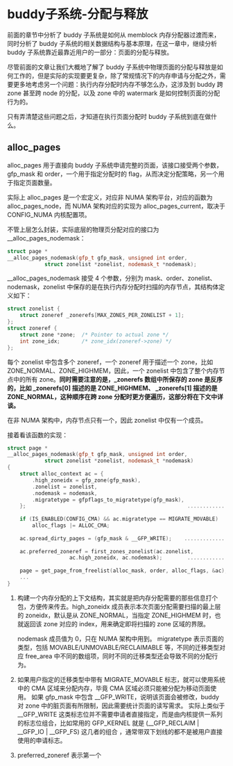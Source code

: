 # buddy子系统-分配与释放

前面的章节中分析了 buddy 子系统是如何从 memblock 内存分配器过渡而来，同时分析了 buddy 子系统的相关数据结构与基本原理，在这一章中，继续分析 buddy 子系统靠近最靠近用户的一部分：页面的分配与释放。 

尽管前面的文章让我们大概地了解了 buddy 子系统中物理页面的分配与释放是如何工作的，但是实际的实现要更复杂，除了常规情况下的内存申请与分配之外，需要更多地考虑另一个问题：执行内存分配时内存不够怎么办，这涉及到 buddy 跨 zone 甚至跨 node 的分配，以及 zone 中的 watermark 是如何控制页面的分配行为的。

只有弄清楚这些问题之后，才知道在执行页面分配时 buddy 子系统到底在做什么。



## alloc_pages

alloc_pages 用于直接向 buddy 子系统申请完整的页面，该接口接受两个参数，gfp_mask 和 order，一个用于指定分配时的 flag，从而决定分配策略，另一个用于指定页面数量。 

实际上 alloc_pages 是一个宏定义，对应非 NUMA 架构平台，对应的函数为 alloc_pages_node，而 NUMA 架构对应的实现为 alloc_pages_current，取决于 CONFIG_NUMA 内核配置项。

不管上层怎么封装，实际底层的物理页分配对应的接口为 __alloc_pages_nodemask：

```c++
struct page *
__alloc_pages_nodemask(gfp_t gfp_mask, unsigned int order,
			struct zonelist *zonelist, nodemask_t *nodemask);
```

\_\_alloc_pages_nodemask 接受 4 个参数，分别为 mask、order、zonelist、nodemask，zonelist 中保存的是在执行内存分配时扫描的内存节点，其结构体定义如下：

```c++
struct zonelist {
	struct zoneref _zonerefs[MAX_ZONES_PER_ZONELIST + 1];
};
struct zoneref {
	struct zone *zone;	/* Pointer to actual zone */
	int zone_idx;		/* zone_idx(zoneref->zone) */
};
```

每个 zonelist 中包含多个 zoneref，一个 zoneref 用于描述一个 zone，比如 ZONE_NORMAL、ZONE_HIGHMEM，因此，一个 zonelist 中包含了整个内存节点中的所有 zone。**同时需要注意的是，_zonerefs 数组中所保存的 zone 是反序的，比如 _zonerefs[0] 描述的是 ZONE_HIGHMEM、 _zonerefs[1] 描述的是 ZONE_NORMAL，这种顺序在跨 zone 分配时更方便遍历，这部分将在下文中详谈。**

在非 NUMA 架构中，内存节点只有一个，因此 zonelist 中仅有一个成员。



接着看该函数的实现：

```c++
struct page *
__alloc_pages_nodemask(gfp_t gfp_mask, unsigned int order,
			struct zonelist *zonelist, nodemask_t *nodemask)
{
    struct alloc_context ac = {
		.high_zoneidx = gfp_zone(gfp_mask),
		.zonelist = zonelist,
		.nodemask = nodemask,
		.migratetype = gfpflags_to_migratetype(gfp_mask),
	};                                                    .....................1
    
    if (IS_ENABLED(CONFIG_CMA) && ac.migratetype == MIGRATE_MOVABLE)
		alloc_flags |= ALLOC_CMA;                         
    
    ac.spread_dirty_pages = (gfp_mask & __GFP_WRITE);    .....................2
    
    ac.preferred_zoneref = first_zones_zonelist(ac.zonelist,
					ac.high_zoneidx, ac.nodemask);        .....................3
    
    page = get_page_from_freelist(alloc_mask, order, alloc_flags, &ac); .......4
    ...
}
```

1. 构建一个内存分配的上下文结构，其实就是把内存分配需要的那些信息打个包，方便传来传去。high_zoneidx 成员表示本次页面分配需要扫描的最上层的 zoneidx，默认是从 ZONE_NORMAL，当指定 ZONE_HIGHMEM 时，也就返回该 zone 对应的 index，用来确定即将扫描的 zone 区域的界限。

   nodemask 成员值为 0，只在 NUMA 架构中用到。
   migratetype 表示页面的类型，包括 MOVABLE/UNMOVABLE/RECLAIMABLE 等，不同的迁移类型对应 free_area 中不同的数组项，同时不同的迁移类型还会导致不同的分配行为。 

2. 如果用户指定的迁移类型中带有 MIGRATE_MOVABLE 标志，就可以使用系统中的 CMA 区域来分配内存，毕竟 CMA 区域必须只能被分配为移动页面使用。
   如果 gfp_mask 中包含 \_\_GFP_WRITE，说明该页面会被修改，buddy 对 zone 中的脏页面有所限制，因此需要统计页面的读写需求。
   实际上类似于 \_\_GFP_WRITE 这类标志位并不需要申请者直接指定，而是由内核提供一系列的标志位组合，比如常用的 GFP_KERNEL 就是 (\_\_GFP_RECLAIM | \_\_GFP_IO | \_\_GFP_FS) 这几者的组合 ，通常带双下划线的都不是被用户直接使用的申请标志。

3. preferred_zoneref 表示第一个

